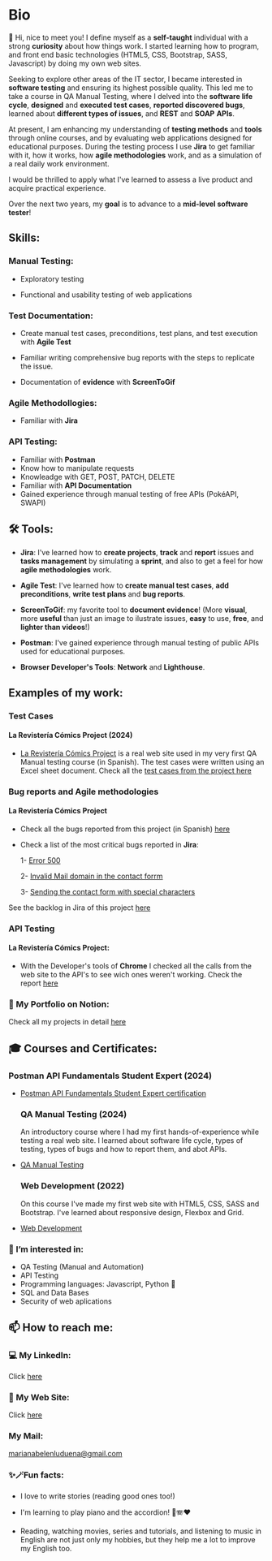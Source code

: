 # Bio

👋 Hi, nice to meet you! I define myself as a **self-taught** individual with a strong **curiosity** about how things work. I started learning how to program, and front end basic technologies (HTML5, CSS, Bootstrap, SASS, Javascript) by doing my own web sites.

Seeking to explore other areas of the IT sector, I became interested in **software testing** and ensuring its highest possible quality. This led me to take a course in QA Manual Testing, where I delved into the **software life cycle**, **designed** and **executed test cases**, **reported discovered bugs**, learned about **different types of issues**, and **REST** and **SOAP** **APIs**.

At present, I am enhancing my understanding of **testing methods** and **tools** through online courses, and by evaluating web applications designed for educational purposes. During the testing process I use **Jira** to get familiar with it, how it works, how **agile methodologies** work, and as a simulation of a real daily work environment.

 I would be thrilled to apply what I've learned to assess a live product and acquire practical experience. 
 
 Over the next two years, my **goal** is to advance to a **mid-level software tester**!

 ## Skills:

### Manual Testing:

- Exploratory testing

-  Functional and usability testing of web applications

### Test Documentation:

- Create manual test cases, preconditions, test plans, and test execution with **Agile Test**

- Familiar writing comprehensive bug reports with the steps to replicate the issue.

- Documentation of **evidence** with **ScreenToGif**


### Agile Methodollogies:

- Familiar with **Jira**


### API Testing:

- Familiar with **Postman**
- Know how to manipulate requests
- Knowleadge with GET, POST, PATCH, DELETE
- Familiar with **API Documentation**
- Gained experience through manual testing of free APIs (PokéAPI, SWAPI)

  

 ## 🛠️ Tools:

  - **Jira**: I've learned how to **create projects**, **track** and **report** issues and **tasks management** by simulating a **sprint**, and also to get a feel for how **agile methodologies** work.
    
  - **Agile Test**: I've learned how to **create manual test cases**, **add preconditions**, **write test plans** and **bug reports**.
    
  - **ScreenToGif**: my favorite tool to **document evidence**! (More **visual**, more **useful** than just an image to ilustrate issues, **easy** to use, **free**, and **lighter than videos**!)
    
  - **Postman**: I've gained experience through manual testing of public APIs used for educational purposes.
    
  - **Browser Developer's Tools**: **Network** and **Lighthouse**.




## Examples of my work:

### Test Cases

#### La Revistería Cómics Project (2024)

- [La Revistería Cómics Project](https://www.larevisteriacomics.com/) is a real web site used in my very first QA Manual testing course (in Spanish). The test cases were written using an Excel sheet document. Check all the [test cases from the project here](https://docs.google.com/spreadsheets/d/1pX23W9WVULyYPEXCPYzSnAv6rX2pQjMs/edit?usp=sharing&ouid=116604276263108793815&rtpof=true&sd=true)

### Bug reports and Agile methodologies

#### La Revistería Cómics Project

- Check all the bugs reported from this project (in Spanish) [here](https://docs.google.com/document/d/17mUoNXPC3tC_qVBUP4cWvXPTDJCRAGHm/edit?usp=sharing&ouid=116604276263108793815&rtpof=true&sd=true)

- Check a list of the most critical bugs reported in **Jira**:

  1- [Error 500](https://docs.google.com/document/d/1J5_0djp9qJ76qk3m5EvpcOfqaXSpjiEQ/edit?usp=sharing&ouid=116604276263108793815&rtpof=true&sd=true)

  2- [Invalid Mail domain in the contact forrm](https://docs.google.com/document/d/1mm8kAb3j5kN0ySRqaXy1MkHQVzLOZeZc/edit?usp=sharing&ouid=116604276263108793815&rtpof=true&sd=true)

  3- [Sending the contact form with special characters](https://docs.google.com/document/d/1JjJ5EJRVI1xMIRFnTXoSS6PoE5nw7EzJ/edit?usp=sharing&ouid=116604276263108793815&rtpof=true&sd=true)

See the backlog in Jira of this project [here](https://drive.google.com/file/d/1vHLXpMnhJYtGjMqQUTVlnbsmtTOpSyjh/view?usp=drive_link)

### API Testing

#### La Revistería Cómics Project:

- With the Developer's tools of **Chrome** I checked all the calls from the web site to the API's to see wich ones weren't working. Check the report [here](https://drive.google.com/file/d/1PFNdH5g8U_C7PtSCjvtsKPaTHwjPn4Zb/view?usp=drive_link)

  
### 💼 My Portfolio on Notion:

Check all my projects in detail [here](https://www.notion.so/Mariana-Ludue-a-QA-Tester-74974d4fd1dc4af1ab672869471620aa?pvs=4#5e8de05a00864b5c94180fdf5298140d)


    

## 🎓 Courses and Certificates:

### Postman API Fundamentals Student Expert (2024)


- [Postman API Fundamentals Student Expert certification](https://drive.google.com/file/d/1HpHq_4DPDo1p1v8_GvmlkOGP0TtcdsUL/view?usp=sharing)

  ### QA Manual Testing (2024)
  
  An introductory course where I had my first hands-of-experience while testing a real web site. I learned about software life cycle, types of testing, types of bugs and how to report them, and abot APIs.
  
- [QA Manual Testing](https://www.coderhouse.com/ar/certificados/65ef52a28105b28e71efd905?lang=es)

  ### Web Development (2022)

  On this course I've made my first web site with HTML5, CSS, SASS and Bootstrap. I've learned about responsive design, Flexbox and Grid.
  
- [Web Development](https://www.coderhouse.com/ar/certificados/621e9a25d075ef0025df7eb3?lang=es)



  

### 👀 I’m interested in:

 - QA Testing (Manual and Automation)
 - API Testing
 - Programming languages: Javascript, Python 🐍
 -  SQL and Data Bases
 -  Security of web aplications


## 📫 How to reach me:


### 💻 My LinkedIn: 

Click [here](https://www.linkedin.com/in/mariana-ludue%C3%B1a-qa-tester-engineer/)

### 🔎 My Web Site:

Click [here](https://mariana-luduena-qa-tester.notion.site/Mariana-Ludue-a-QA-Tester-74974d4fd1dc4af1ab672869471620aa)

### My Mail:

marianabelenluduena@gmail.com



### ✨🪄Fun facts: 

  
- I love to write stories (reading good ones too!)
  
- I'm learning to play piano and the accordion! 🎹🪗❤️
  
- Reading, watching movies, series and tutorials, and listening to music in English are not just only my hobbies, but they help me a lot to improve my English too. 

<!---
marianaluduena/marianaluduena is a ✨ special ✨ repository because its `README.md` (this file) appears on your GitHub profile.
You can click the Preview link to take a look at your changes.
--->
